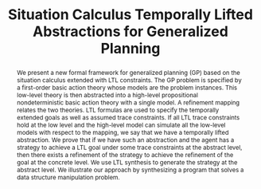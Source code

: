 ---
layout: default
title: 'Situation Calculus <span class="nobr">Temporally Lifted Abstractions</span> for <span class="nobr">Generalized Planning</span>'
authors: <span class="nobr">Giuseppe De Giacomo</span>, <span class="nobr">Yves Lesp&eacute;rance</span>, <span class="nobr">Matteo Mancanelli</span>
publication: To appear in Proc. of the 39th Annual AAAI Conference on Artificial Intelligence (AAAI 2025), Philadelphia, PA, USA.
month: 
year: 2025
type: conference
paper: SC_Abstractions.pdf
doi: 
preprint: 
poster: 
code: 
abstract: "We present a new formal framework for generalized planning (GP) based on the situation calculus extended with LTL constraints. The GP problem is specified by a first-order basic action theory whose models are the problem instances. This low-level theory is then abstracted into a high-level propositional nondeterministic basic action theory with a single model. A refinement mapping relates the two theories. LTL formulas are used to specify the temporally extended goals as well as assumed trace constraints. If all LTL trace constraints hold at the low level and the high-level model can simulate all the low-level models with respect to the mapping, we say that we have a temporally lifted abstraction. We prove that if we have such an abstraction and the agent has a strategy to achieve a LTL goal under some trace constraints at the abstract level, then there exists a refinement of the strategy to achieve the refinement of the goal at the concrete level. We use LTL synthesis to generate the strategy at the abstract level. We illustrate our approach by synthesizing a program that solves a data structure manipulation problem."
bibtex: 
ack: 
---